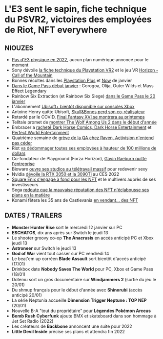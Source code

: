 # L'E3 sent le sapin, fiche technique du PSVR2, victoires des employées de Riot, NFT everywhere

## NIOUZES

- [Pas d'E3 physique en 2022](https://www.ign.com/articles/e3-2022-cancels-in-person-event-digital-show-uncertain), aucun plan numérique annoncé pour le moment
- Sony dévoile [la fiche technique du Playstation VR2](https://www.gamekult.com/actualite/sony-devoile-les-caracteristiques-techniques-du-playstation-vr2-et-des-controleurs-playstation-vr2-sense-3050845863.html) et le jeu VR [Horizon - Call of the Mountain](https://www.gamekult.com/actualite/guerrilla-games-et-firesprite-annoncent-horizon-call-of-the-moutain-sur-playstation-vr2-3050845867.html)
- Bonnes récoltes dans les [Playstation Plus](https://www.youtube.com/watch?v=-tYPV8hY01Y) et [Now](https://www.gamekult.com/actualite/playstation-now-mortal-kombat-11-et-final-fantasy-12-a-l-affiche-en-janvier-3050845841.html) de janvier
- [Dans le Game Pass début janvier](https://twitter.com/XboxGamePass/status/1478365876269297675) : Gorogoa, Olija, Outer Wilds et Mass Effect Legendary
- Rainbow Six Extraction (et Rainbow Six Siege) [dans le Game Pass le 20 janvier](https://www.gamekult.com/actualite/rainbow-six-extraction-sera-disponible-le-20-janvier-dans-le-xbox-game-pass-3050845891.html)
- L'abonnement [Ubisoft+ bientôt disponible sur consoles Xbox](https://www.theverge.com/2022/1/5/22868704/ubisoft-plus-xbox-launch-rainbow-six-extraction-xbox-game-pass)
- Antoine Henry quitte Ubisoft, [Skull&Bones perd son co-réalisateur](https://www.gamekult.com/actualite/toujours-aux-abonnes-absents-skull-bones-perd-maintenant-son-co-realisateur-3050845887.html)
- Retardé par le COVID, [Final Fantasy XVI se montrera au printemps](https://www.gamekult.com/actualite/retarde-par-la-covid-19-final-fantasy-16-se-montrera-au-printemps-2022-3050845757.html)
- Telltale promet de [montrer The Wolf Among Us 2 dans le début d'année](https://www.gameinformer.com/2021/12/23/telltale-games-currently-developing-the-wolf-among-us-2-shares-2022-plans)
- Embracer a [racheté Dark Horse Comics, Dark Horse Entertainment](https://www.gamekult.com/actualite/embracer-avait-encore-une-petite-faim-et-s-offre-dark-horse-le-geant-des-comics-3050845671.html) et [Perfect World Entertainment](https://www.gamekult.com/actualite/les-nouvelles-acquisitions-d-embracer-incluent-perfect-world-et-digic-pictures-3050845665.html)
- Quatrième semaine de [grève de la QA chez Raven, Activision n'entend pas céder](https://www.gamesindustry.biz/articles/2022-01-05-raven-software-strike-continues-as-staff-report-no-response-from-activision-management)
- Riot [va dédommager toutes ses employées à hauteur de 100 millions de dollars](https://www.washingtonpost.com/video-games/2021/12/27/riot-discrimination-100-million-settlement/)
- Co-fondateur de Playground (Forza Horizon), [Gavin Raeburn quitte l'entreprise](https://www.windowscentral.com/playground-games-co-founder-trevor-williams-set-replace-gavin-raeburn-studio-head)
- Bioware [ouvre ses studios au télétravail massif](https://kotaku.com/bioware-to-adopt-remote-work-options-for-employees-1848315173) pour redevenir sexy
- Nvidia [dévoile la RTX 3050 et la 3090Ti](https://www.gamekult.com/actualite/au-ces-2022-nvidia-degaine-sa-rtx-3050-et-prepare-sa-rtx-3090-ti-3050845861.html) au CES 2022
- [Square Enix s'engage à fond pour les NFT](https://www.youtube.com/watch?v=z1fXTF_ayoc) et le multivers auprès de ses investisseurs
- Sega [redoute que la mauvaise réputation des NFT n'éclabousse ses plans en la matière](https://www.gamekult.com/actualite/le-pdg-de-sega-sammy-prend-note-des-reactions-hostiles-aux-nft-3050845967.html)
- Konami fêtera les 35 ans de Castlevania [en vendant... des NFT
](https://www.gamekult.com/actualite/konami-met-des-nft-aux-encheres-pour-les-35-ans-de-castlevania-3050845899.html)
## DATES / TRAILERS

- **Monster Hunter Rise** sort le mercredi 12 janvier sur PC
- **ESCHATOS**, dix ans après sur Switch le jeudi 13
- Le shooter groovy co-op **The Anacrusis** en accès anticipé PC et Xbox jeudi 13
- **Astroneer** sur Switch le jeudi 13
- **God of War** vient tout casser sur PC vendredi 14
- Le beat'em up corréen **Blade Assault** sort bientôt d'accès anticipé (17/01)
- Drinkbox date **Nobody Saves The World** pour PC, Xbox et Game Pass (18/01)
- Dotemu sort un gros documentaire sur **Windjammers 2** (sortie du jeu le 20/01)
- Du shmup français pour le début d'année avec **Shinorubi** (accès anticipé 20/01)
- La série Neptunia accueille **Dimension Trigger Neptune : TOP NEP** (20/01)
- Nouvelle B-A "tout du propriétaire" pour **Légendes Pokémon Arceus**
- **Bomb Rush Cyberfunk** ajoute BMX et skateboard dans son hommage à Jet Set Radio (2022)
- Les créateurs de **Backbone** annoncent une suite pour 2022
- **Little Devil Inside** précise ses plans et attendra fin 2022
